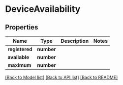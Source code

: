 # DeviceAvailability

## Properties
Name | Type | Description | Notes
------------ | ------------- | ------------- | -------------
**registered** | **number** |  | 
**available** | **number** |  | 
**maximum** | **number** |  | 

[[Back to Model list]](../README.md#documentation-for-models) [[Back to API list]](../README.md#documentation-for-api-endpoints) [[Back to README]](../README.md)

